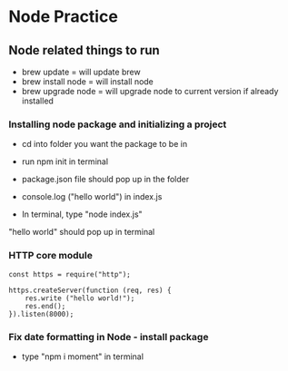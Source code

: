 # Node Practice
## Node related things to run
- brew update = will update brew
- brew install node = will install node
- brew upgrade node = will upgrade node to current version if already installed

### Installing node package and initializing a project
- cd into folder you want the package to be in
- run npm init in terminal
- package.json file should pop up in the folder

- console.log ("hello world") in index.js
- In terminal, type "node index.js"

"hello world" should pop up in terminal

### HTTP core module
```node
const https = require("http");

https.createServer(function (req, res) {
    res.write ("hello world!");
    res.end();
}).listen(8000);
```

### Fix date formatting in Node - install package
- type "npm i moment" in terminal
